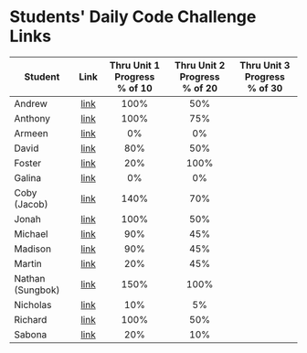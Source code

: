 # Students' Daily Code Challenge Links

| Student | Link | Thru Unit 1 Progress<br>% of 10 | Thru Unit 2 Progress<br>% of 20 | Thru Unit 3 Progress<br>% of 30|
|---|:---:|:---:|:---:|:---:|
| Andrew | [link](https://git.generalassemb.ly/parke415/daily-js-code-challenges) | 100% | 50% |  |
| Anthony | [link](https://git.generalassemb.ly/thedbzr/daily-js-code-challenges) | 100% | 75% |  |
| Armeen | [link](https://git.generalassemb.ly/armeen/daily-js-code-challenges) | 0% | 0% |  |
| David | [link](https://git.generalassemb.ly/DaCo/daily-js-code-challenges) | 80% | 50% |  |
| Foster | [link](https://git.generalassemb.ly/fosterhorak/daily-js-code-challenges) | 20% | 100% |  |
| Galina | [link](https://git.generalassemb.ly/gkutieva/daily-js-code-challenges) | 0% | 0% |  |
| Coby (Jacob) | [link](https://git.generalassemb.ly/cobycobyk/daily-js-code-challenges) | 140% | 70% |  |
| Jonah | [link](https://git.generalassemb.ly/jonahmallard/daily-js-code-challenges) | 100% | 50% |  |
| Michael | [link](https://git.generalassemb.ly/mgrebowicz/daily-js-code-challenges) | 90% | 45% |  |
| Madison | [link](https://git.generalassemb.ly/mlisle/daily-js-code-challenges) | 90% | 45% |  |
| Martin | [link](https://git.generalassemb.ly/BlueCadet-3/daily-js-code-challenges) | 20% | 45% |  |
| Nathan (Sungbok) | [link](https://git.generalassemb.ly/grey1287/daily-js-code-challenges) | 150% | 100% |  |
| Nicholas | [link](https://git.generalassemb.ly/nnguyen20/daily-js-code-challenges) | 10% | 5% |  |
| Richard | [link](https://git.generalassemb.ly/r-e-williams/daily-js-code-challenges/) | 100% | 50% |  |
| Sabona | [link](https://git.generalassemb.ly/sabona/daily-js-code-challenges) | 20% | 10% |  |

